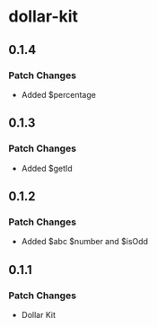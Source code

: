 # dollar-kit

## 0.1.4

### Patch Changes

- Added $percentage

## 0.1.3

### Patch Changes

- Added $getId

## 0.1.2

### Patch Changes

- Added $abc $number and $isOdd

## 0.1.1

### Patch Changes

- Dollar Kit
